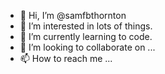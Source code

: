 - 👋 Hi, I’m @samfbthornton
- 👀 I’m interested in lots of things.
- 🌱 I’m currently learning to code.
- 💞️ I’m looking to collaborate on ...
- 📫 How to reach me ...

<!---
samfbthornton/samfbthornton is a ✨ special ✨ repository because its `README.md` (this file) appears on your GitHub profile.
You can click the Preview link to take a look at your changes.
--->
